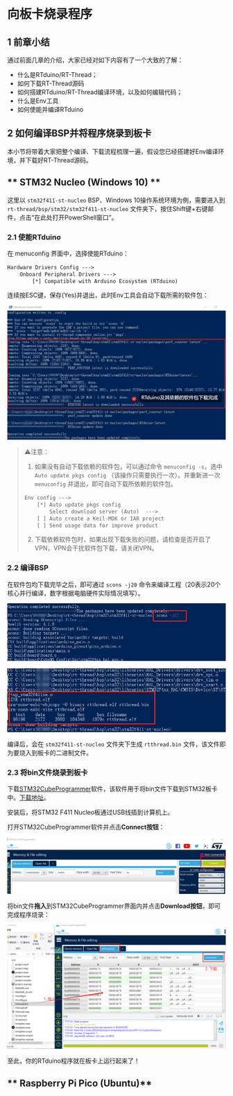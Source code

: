 # 向板卡烧录程序

## 1 前章小结

通过前面几章的介绍，大家已经对如下内容有了一个大致的了解：
- 什么是RTduino/RT-Thread；
- 如何下载RT-Thread源码
- 如何搭建RTduino/RT-Thread编译环境，以及如何编辑代码；
- 什么是Env工具
- 如何使能并编译RTduino

## 2 如何编译BSP并将程序烧录到板卡

本小节将带着大家把整个编译、下载流程梳理一遍，假设您已经搭建好Env编译环境，并下载好RT-Thread源码。

<!-- tabs:start -->

## ** STM32 Nucleo (Windows 10) **

这里以 `stm32f411-st-nucleo` BSP、Windows 10操作系统环境为例，需要进入到 `rt-thread/bsp/stm32/stm32f411-st-nucleo` 文件夹下，按住Shift键+右键邮件，点击“在此处打开PowerShell窗口”。

### 2.1 使能RTduino

在 menuconfig 界面中，选择使能RTduino：

```Kconfig
Hardware Drivers Config --->
    Onboard Peripheral Drivers --->
        [*] Compatible with Arduino Ecosystem (RTduino)
```

连续按ESC键，保存(Yes)并退出，此时Env工具会自动下载所需的软件包：

![env-downloading-pkgs](./figures/env-downloading-pkgs.png)

> ⚠️注意：
>
> 1. 如果没有自动下载依赖的软件包，可以通过命令 `menuconfig -s`，选中 `Auto update pkgs config` （该操作只需要执行一次）。并重新进一次 `menuconfig` 并退出，即可自动下载所依赖的软件包。
>
> ``` Kconfig
> Env config --->
>     [*] Auto update pkgs config
>         Select download server (Auto)  --->
>     [ ] Auto create a Keil-MDK or IAR project
>     [ ] Send usage data for improve product
> ```
>
> 2. 下载依赖软件包时，如果出现下载失败的问题，请检查是否开启了VPN，VPN会干扰软件包下载，请关闭VPN。


### 2.2 编译BSP

在软件包均下载完毕之后，即可通过 `scons -j20` 命令来编译工程（20表示20个核心并行编译，数字根据电脑硬件实际情况填写）。

![scons-compiling-1](./figures/scons-compiling-1.png)

![scons-compiling-2](./figures/scons-compiling-2.png)

编译后，会在 `stm32f411-st-nucleo` 文件夹下生成 `rtthread.bin` 文件，该文件即为要烧入到板卡的二进制文件。

### 2.3 将bin文件烧录到板卡

下载[STM32CubeProgrammer](https://www.stmcu.com.cn/ecosystem/Cube/STM32CubeProg)软件，该软件用于将bin文件下载到STM32板卡中。[下载地址](https://www.stmcu.com.cn/Designresource/detail/software/709549)。

安装后，将STM32 F411 Nucleo板通过USB线插到计算机上。

打开STM32CubeProgrammer软件并点击**Connect按钮**：

![STM32CubeProgrammer-connect](./figures/STM32CubeProgrammer-connect.png)

将bin文件**拖入**到STM32CubeProgrammer界面内并点击**Download按钮**，即可完成程序烧录：

![STM32CubeProgrammer-download](./figures/STM32CubeProgrammer-download.png)

至此，你的RTduino程序就在板卡上运行起来了！

## ** Raspberry Pi Pico (Ubuntu)**

<!-- tabs:end -->
